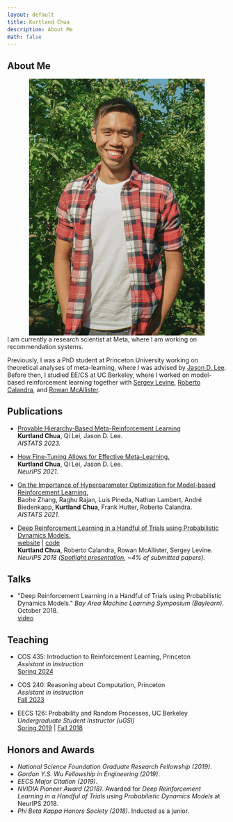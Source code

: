 ```yaml
---
layout: default
title: Kurtland Chua
description: About Me
math: false
---
```


## About Me

<div>
  <div class="col" style="float: right;">
    <img class="prof-im" src="images/new-profile.jpg" style="display: block; width: 80%; margin: auto;"/>
  </div>
  <div>
    <p>
      I am currently a research scientist at Meta, where I am working on recommendation systems.
    </p>
    <p>
      Previously, I was a PhD student at Princeton University working on theoretical analyses of meta-learning, where I was advised by <a href="https://jasondlee88.github.io/">Jason D. Lee</a>.
      Before then, I studied EE/CS at UC Berkeley, where I worked on model-based reinforcement learning together with <a href="https://people.eecs.berkeley.edu/~svlevine/">Sergey Levine</a>, <a href="https://www.robertocalandra.com/about/">Roberto Calandra</a>, and <a href="https://rowanmcallister.github.io">Rowan McAllister</a>.
    </p>
  </div>
</div>

## Publications

* [Provable Hierarchy-Based Meta-Reinforcement Learning](https://arxiv.org/abs/2110.09507)  
  **Kurtland Chua**, Qi Lei, Jason D. Lee.  
  *AISTATS 2023.*

* [How Fine-Tuning Allows for Effective Meta-Learning.](https://arxiv.org/abs/2105.02221)  
  **Kurtland Chua**, Qi Lei, Jason D. Lee.  
  *NeurIPS 2021.*

* [On the Importance of Hyperparameter Optimization for Model-based Reinforcement Learning.](https://arxiv.org/abs/2102.13651)  
  Baohe Zhang, Raghu Rajan, Luis Pineda, Nathan Lambert, André Biedenkapp, **Kurtland Chua**, Frank Hutter, Roberto Calandra.  
  *AISTATS 2021.*

* [Deep Reinforcement Learning in a Handful of Trials using Probabilistic Dynamics Models.](https://arxiv.org/abs/1805.12114)  
  [website](https://sites.google.com/view/drl-in-a-handful-of-trials/home)  | [code](https://github.com/kchua/handful-of-trials)  
  **Kurtland Chua**, Roberto Calandra, Rowan McAllister, Sergey Levine.  
  *NeurIPS 2018 ([Spotlight presentation](https://youtu.be/6LuK72GCCnI?t=3483), ~4% of submitted papers).*  

## Talks

* "Deep Reinforcement Learning in a Handful of Trials using Probabilistic Dynamics Models." *Bay Area Machine Learning Symposium (Baylearn)*. October 2018.  
  [video](https://www.youtube.com/watch?v=pq8xNCETPHU)

## Teaching

* COS 435: Introduction to Reinforcement Learning, Princeton  
  *Assistant in Instruction*  
  [Spring 2024](https://ben-eysenbach.github.io/intro-rl/)

* COS 240: Reasoning about Computation, Princeton  
  *Assistant in Instruction*  
  [Fall 2023](https://www.cs.princeton.edu/courses/archive/fall23/cos240/index.html)

* EECS 126: Probability and Random Processes, UC Berkeley  
  *Undergraduate Student Instructor (uGSI)*  
  [Spring 2019](https://inst.eecs.berkeley.edu/~ee126/sp19/) | [Fall 2018](https://inst.eecs.berkeley.edu/~ee126/fa18/)

## Honors and Awards

* *National Science Foundation Graduate Research Fellowship (2019)*.
* *Gordon Y.S. Wu Fellowship in Engineering (2019)*.
* *EECS Major Citation (2019)*.
* *NVIDIA Pioneer Award (2018)*. Awarded for *Deep Reinforcement Learning in a Handful of Trials using Probabilistic Dynamics Models* at NeurIPS 2018.  
* *Phi Beta Kappa Honors Society (2018)*. Inducted as a junior.

